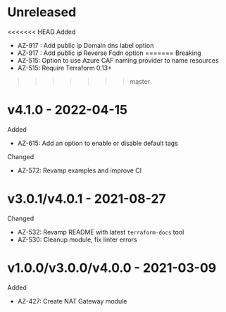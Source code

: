 # Unreleased

<<<<<<< HEAD
Added
  * AZ-917 : Add public ip Domain dns label option
  * AZ-917 : Add public ip Reverse Fqdn option
=======
Breaking
  * AZ-515: Option to use Azure CAF naming provider to name resources
  * AZ-515: Require Terraform 0.13+
>>>>>>> master

# v4.1.0 - 2022-04-15

Added
  * AZ-615: Add an option to enable or disable default tags

Changed
  * AZ-572: Revamp examples and improve CI

# v3.0.1/v4.0.1 - 2021-08-27

Changed
  * AZ-532: Revamp README with latest `terraform-docs` tool
  * AZ-530: Cleanup module, fix linter errors

# v1.0.0/v3.0.0/v4.0.0 - 2021-03-09

Added
  * AZ-427: Create NAT Gateway module
